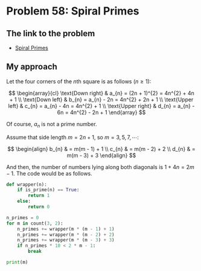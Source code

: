 # Problem 58: Spiral Primes

## The link to the problem

- [Spiral Primes](https://projecteuler.net/problem=58)

## My approach

Let the four corners of the *n*th square is as follows $(n \ge 1)$:

$$
\begin{array}{cl}
\text{Down right} & a_{n} = (2n + 1)^{2} = 4n^{2} + 4n + 1 \\
\text{Down left} & b_{n} = a_{n} - 2n = 4n^{2} + 2n + 1 \\
\text{Upper left} & c_{n} = a_{n} - 4n = 4n^{2} + 1 \\
\text{Upper right} & d_{n} = a_{n} - 6n = 4n^{2} - 2n + 1
\end{array}
$$

Of course, $a_{n}$ is not a prime number.

Assume that side length $m = 2n + 1$, so $m = 3, 5, 7, \cdots$:

$$
\begin{align}
b_{n} & = m(m - 1) + 1 \\
c_{n} & = m(m - 2) + 2 \\
d_{n} & = m(m - 3) + 3
\end{align}
$$

And then, the number of numbers lying along both diagonals is $1 + 4n = 2m - 1$.
The code would be as follows.

```python
def wrapper(n):
    if is_prime(n) == True:
        return 1
    else:
        return 0

n_primes = 0
for m in count(3, 2):
    n_primes += wrapper(m * (m - 1) + 1)
    n_primes += wrapper(m * (m - 2) + 2)
    n_primes += wrapper(m * (m - 3) + 3)
    if n_primes * 10 < 2 * m - 1:
        break

print(m)
```

